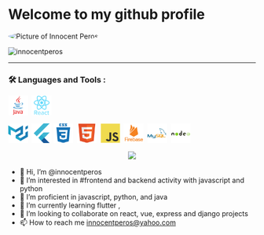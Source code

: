 # Welcome to my github profile
<img src="https://pbs.twimg.com/profile_images/1398894408309874689/s2GuVkAt_400x400.jpg"
      height=126
      width=126
      style= "border-radius:50%"
     alt="Picture of Innocent Peros"/>
     
   <div id="badges">
  <img src="https://img.shields.io/badge/Twitter-blue?style=for-the-badge&logo=twitter&logoColor=white" alt="innocentperos"/>
  
</div>

---

### :hammer_and_wrench: Languages and Tools :

<div>
  <img src="https://github.com/devicons/devicon/blob/master/icons/java/java-original-wordmark.svg" title="Java" alt="Java" width="40" height="40"/>&nbsp;
  <img src="https://github.com/devicons/devicon/blob/master/icons/react/react-original-wordmark.svg" title="React" alt="React" width="40" height="40"/>&nbsp;
 
  <img src="https://github.com/devicons/devicon/blob/master/icons/materialui/materialui-original.svg" title="Material UI" alt="Material UI" width="40" height="40"/>&nbsp;
  <img src="https://github.com/devicons/devicon/blob/master/icons/flutter/flutter-original.svg" title="Flutter" alt="Flutter" width="40" height="40"/>&nbsp;<img src="https://github.com/devicons/devicon/blob/master/icons/css3/css3-plain-wordmark.svg"  title="CSS3" alt="CSS" width="40" height="40"/>&nbsp;
  <img src="https://github.com/devicons/devicon/blob/master/icons/html5/html5-original.svg" title="HTML5" alt="HTML" width="40" height="40"/>&nbsp;
  <img src="https://github.com/devicons/devicon/blob/master/icons/javascript/javascript-original.svg" title="JavaScript" alt="JavaScript" width="40" height="40"/>&nbsp;
  <img src="https://github.com/devicons/devicon/blob/master/icons/firebase/firebase-plain-wordmark.svg" title="Firebase" alt="Firebase" width="40" height="40"/>&nbsp;
  <img src="https://github.com/devicons/devicon/blob/master/icons/mysql/mysql-original-wordmark.svg" title="MySQL"  alt="MySQL" width="40" height="40"/>&nbsp;
  <img src="https://github.com/devicons/devicon/blob/master/icons/nodejs/nodejs-original-wordmark.svg" title="NodeJS" alt="NodeJS" width="40" height="40"/>&nbsp;</div>
<div id="header" align="center">
  <img src="https://media.giphy.com/media/M9gbBd9nbDrOTu1Mqx/giphy.gif" width="100"/>
</div>

- 👋 Hi, I’m @innocentperos
- 👀 I’m interested in #frontend and backend activity with javascript and python
- 💞️ I’m proficient in javascript, python, and java 
- 🌱 I’m currently learning flutter , 
- 💞️ I’m looking to collaborate on react, vue, express and django projects
- 📫 How to reach me innocentperos@yahoo.com

<!---
innocentperos/innocentperos is a ✨ special ✨ repository because its `README.md` (this file) appears on your GitHub profile.
You can click the Preview link to take a look at your changes.
--->
